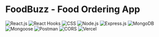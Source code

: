 # FoodBuzz - Food Ordering App

![React.js](https://img.shields.io/badge/Frontend-React.js-61DAFB) ![React Hooks](https://img.shields.io/badge/Hooks-React_Hooks-BBE9FF) ![CSS](https://img.shields.io/badge/CSS-274de5)
![Node.js](https://img.shields.io/badge/JS_Env-Node.js-5FA04E) ![Express.js](https://img.shields.io/badge/Framework-Express.js-blue) ![MongoDB](https://img.shields.io/badge/Database-MongoDB-237a3b) ![Mongoose](https://img.shields.io/badge/ODM-Mongoose-darkred) ![Postman](https://img.shields.io/badge/API_Testing-Postman-FF7F3E) ![CORS](https://img.shields.io/badge/CORS-cors-FFF5E1) ![Vercel](https://img.shields.io/badge/Deployement-Vercel-black)
